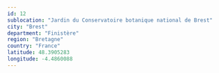 ```yaml
---
id: 12
sublocation: "Jardin du Conservatoire botanique national de Brest"
city: "Brest"
department: "Finistère"
region: "Bretagne"
country: "France"
latitude: 48.3905283
longitude: -4.4860088
---
```

